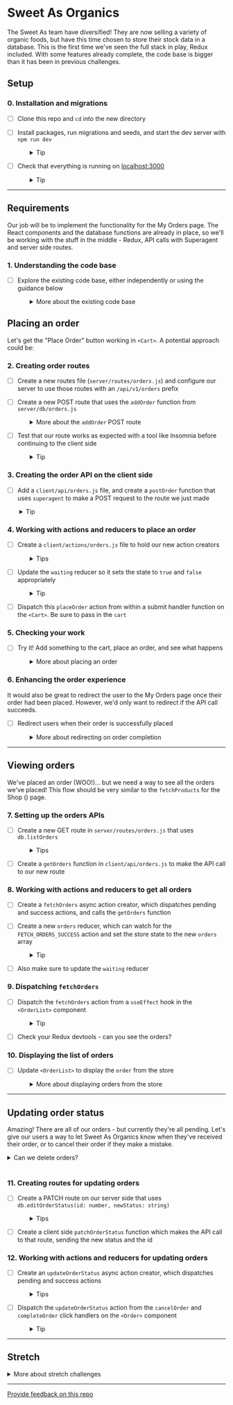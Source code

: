 # Sweet As Organics

The Sweet As team have diversified! They are now selling a variety of organic foods, but have this time chosen to store their stock data in a database. This is the first time we've seen the full stack in play, Redux included. With some features already complete, the code base is bigger than it has been in previous challenges.

## Setup

### 0. Installation and migrations

- [ ] Clone this repo and `cd` into the new directory
- [ ] Install packages, run migrations and seeds, and start the dev server with `npm run dev`
  <details style="padding-left: 2em">
    <summary>Tip</summary>

    Commands might look like this:

    ```
    npm i
    npm run knex migrate:latest
    npm run knex seed:run
    npm run dev
    ```
  </details>

- [ ] Check that everything is running on [localhost:3000](http://localhost:3000)
  <details style="padding-left: 2em">
    <summary>Tip</summary>

    The app should look quite familiar, but let's check out how it differs from Sweet As Beers.
  </details>

---

## Requirements

Our job will be to implement the functionality for the My Orders page. The React components and the database functions are already in place, so we'll be working with the stuff in the middle - Redux, API calls with Superagent and server side routes.

### 1. Understanding the code base
- [ ] Explore the existing code base, either independently or using the guidance below
  <details style="padding-left: 2em">
    <summary>More about the existing code base</summary>

    <strong>Explore products and the `<ProductList>` component:</strong>
    
    * How are the `products` getting on to `<ProductList>`'s props?
    * How does the `products` array get into the Redux store in the first place? What's happening in `<ProductList>`'s `useEffect` method?
    * Check out the `fetchProducts` action creator. It returns a function rather than an object, which means it is an **async action creator**. It calls a `getProducts` function. What does that function do?
    
    <br />
    <strong>Explore data moving up and down the full stack:</strong>

    * On our server side, we have `/api/v1/products` GET route that uses a DB function - you could fire up a tool like Insomnia to see if this route works like you expect.
    * Follow the path back to the client side. How does the `products` data get back to that async `fetchProducts` action creator? What happens to the data then?
  
    <br />
    <strong>Explore the existing reducers:</strong>

    * Open your Redux devtools, and as you refresh the Shop (<ProductList>) page, see how those dispatched actions update the store state. Can you confirm that understanding by taking a look at the reducers?
    * What does setting the `waiting` state do in terms of UI? Using the timeline slider at the bottom of your Redux devtools is a good way to see how the UI is changing based on different actions.
    * Notice how both the `products` and `waiting` reducers are watching for an action type of `FETCH_PRODUCTS_SUCCESS`, so those two different parts of the Redux store state get updated from the one action!

    <br />
    Both the Shop and Cart pages are completed, with their data managed in the Redux store.
  </details>

## Placing an order

Let's get the "Place Order" button working in `<Cart>`. A potential approach could be:

### 2. Creating order routes

- [ ] Create a new routes file (`server/routes/orders.js`) and configure our server to use those routes with an `/api/v1/orders` prefix
- [ ] Create a new POST route that uses the `addOrder` function from `server/db/orders.js`
  <details style="padding-left: 2em">
    <summary>More about the <code>addOrder</code> POST route</summary>
  
    * `addOrder` accepts an order. It should have the same shape as the `cart` array we have in Redux on our client side (i.e. we shouldn't need to reformat the cart data)
    * This route doesn't need to return anything, so it would make sense for our route to simply respond with a `201 (Created)`, and then return `null`
  </details>

- [ ] Test that our route works as expected with a tool like Insomnia before continuing to the client side
  <details style="padding-left: 2em">
    <summary>Tip</summary>
    
    Also browse our `dev.sqlite3` file to ensure the new order is being inserted. We should see rows added to both the `orders` and `orders_products` tables.
  </details>

### 3. Creating the order API on the client side

- [ ]  Add a `client/api/orders.js` file, and create a `postOrder` function that uses `superagent` to make a POST request to the route we just made
  <details style="padding-left: 2em">
    <summary>Tip</summary>
    
    Remember it's going to need to send some order data.
  </details>

### 4. Working with actions and reducers to place an order

- [ ] Create a `client/actions/orders.js` file to hold our new action creators
  <details style="padding-left: 2em">
    <summary>Tips</summary>
    
    Think about what we're going to need the new async action creator (perhaps call it `placeOrder`) to do.
  
    * First, it should dispatch a pending action, so the user gets feedback that something is happening.
    * Then use the `postOrder` function from `client/api/orders.js` to make the POST request.
    * We know our route only sends back a `201` status, so we won't have any data to deal with when the `postOrder` promise resolves.
    * We should still dispatch a success action though, so our wait indicator stops spinning.
    * A catch block is often a good idea ;)
  </details>

- [ ] Update the `waiting` reducer so it sets the state to `true` and `false` appropriately
  <details style="padding-left: 2em">
    <summary>Tip</summary>
    
    It's looking like the only part of the Redux store that cares about these `placeOrder` actions is the `waiting` state.
  </details>

- [ ] Dispatch this `placeOrder` action from within a submit handler function on the `<Cart>`. Be sure to pass in the `cart`

### 5. Checking your work

- [ ] Try it! Add something to the cart, place an order, and see what happens
  <details style="padding-left: 2em">
    <summary>More about placing an order</summary>

    Can you see the pending and success actions in your Redux devtools? Has the order been added to the database?
    
    Notice that even when placing the order occurs successfully, the cart doesn't empty. When a user starts shopping again, they would have to manually remove the previous order items from their cart, or end up with double ups! Perhaps the `cart` reducer could also be watching for a `PLACE_ORDER_SUCCESS` action?

### 6. Enhancing the order experience
It would also be great to redirect the user to the My Orders page once their order had been placed. However, we'd only want to redirect if the API call succeeds.

- [ ] Redirect users when their order is successfully placed
  <details style="padding-left: 2em">
    <summary>More about redirecting on order completion</summary>
  
    * The `dispatch` function itself doesn't have a `.then`, because it doesn't expect actions to be async. If we want to redirect after the order is placed, we'll need to do so inside the `.then` in the `placeOrder` action creator.
    * After we dispatch the success action, we might perform the redirect with the `useNavigate` method of `react-router-dom`, which is already used in our application to send users to the cart upon adding a product.
  </details>

---

## Viewing orders

We've placed an order (WOO!)... but we need a way to see all the orders we've placed! This flow should be very similar to the `fetchProducts` for the Shop (<ProductList>) page. 

### 7. Setting up the orders APIs
- [ ] Create a new GET route in `server/routes/orders.js` that uses `db.listOrders`
  <details style="padding-left: 2em">
    <summary>Tips</summary>
    
    * This db function returns an array of orders
    * Test that our route works as we expect before moving on
  </details>

- [ ] Create a `getOrders` function in `client/api/orders.js` to make the API call to our new route

### 8. Working with actions and reducers to get all orders
- [ ] Create a `fetchOrders` async action creator, which dispatches pending and success actions, and calls the `getOrders` function
- [ ] Create a new `orders` reducer, which can watch for the `FETCH_ORDERS_SUCCESS` action and set the store state to the new `orders` array
  <details style="padding-left: 2em">
    <summary>Tip</summary>
  
    * Be sure to import this new reducer into `client/reducers/index.js` and use it inside the `combineReducers` so we get some orders showing up in our Redux store!
  </details>
- [ ] Also make sure to update the `waiting` reducer

### 9. Dispatching `fetchOrders`
- [ ] Dispatch the `fetchOrders` action from a `useEffect` hook in the `<OrderList>` component
  <details style="padding-left: 2em">
    <summary>Tip</summary>
    
    We'll need to import the `dispatch` hook and use it in the `<OrderList>` component.
  </details>

- [ ] Check your Redux devtools - can you see the orders?

### 10. Displaying the list of orders
- [ ] Update `<OrderList>` to display the `order` from the store
  <details style="padding-left: 2em">
    <summary>More about displaying orders from the store</summary>

    `<OrderList>` is expecting to have an `orders` array, but currently this is hardcoded to an empty array. We'll need to make use of `useSelector` to get the `orders` from the Redux store into the component, and then we should have a snazzy list of orders displaying on the page!
  </details>

---

## Updating order status
Amazing! There are all of our orders - but currently they're all pending. Let's give our users a way to let Sweet As Organics know when they've received their order, or to cancel their order if they make a mistake.

<details>
  <summary>Can we delete orders?</summary>
  
  Sweet As Organics wants to keep track of all orders, even cancelled ones, so rather than deleting the order, we'll just change its status to `cancelled`. Likewise, we can change the status to `completed` once an order has been received.
</details>
<br />

### 11. Creating routes for updating orders
- [ ] Create a PATCH route on our server side that uses `db.editOrderStatus(id: number, newStatus: string)`
  <details style="padding-left: 2em">
    <summary>Tips</summary>

    * `editOrderStatus` returns the updated order, which we can respond with
    * Test that our route works as we expect before hitting it from the client side
  </details>

- [ ] Create a client side `patchOrderStatus` function which makes the API call to that route, sending the new status and the id

### 12. Working with actions and reducers for updating orders

- [ ] Create an `updateOrderStatus` async action creator, which dispatches pending and success actions
  <details style="padding-left: 2em">
    <summary>Tips</summary>
  
    * The success action should have an `order` property, so we can update the `orders` array in `client/reducers/orders.js`
    * Also make sure to update the `waiting` reducer
  </details>

- [ ] Dispatch the `updateOrderStatus` action from the `cancelOrder` and `completeOrder` click handlers on the `<Order>` component
  <details style="padding-left: 2em">
    <summary>Tip</summary>
    
    Use the strings `'cancelled'` and `'completed'` for the new statuses to change the status symbol colour for the order - the CSS is already in place!
  </details>

---

## Stretch

<details>
  <summary>More about stretch challenges</summary>

  Give the Sweet As team some admin rights - add the ability to add, remove or update a product.

  Write some tests! We've got the full stack available to us to test - write some that you feel you've had the least practice in.
</details>

---
[Provide feedback on this repo](https://docs.google.com/forms/d/e/1FAIpQLSfw4FGdWkLwMLlUaNQ8FtP2CTJdGDUv6Xoxrh19zIrJSkvT4Q/viewform?usp=pp_url&entry.1958421517=sweet-as-organics-api)

